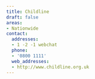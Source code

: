 ```yaml
---
title: Childline
draft: false
areas:
- Nationwide
contact:
  addresses:
  - 1 -2 -1 webchat
  phone:
  - '0800 1111'
  web_addresses:
  - http://www.childline.org.uk
---
```


